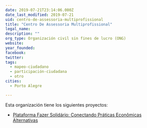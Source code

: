 ```yaml
---
date: 2019-07-21T23:14:06.000Z
date_last_modified: 2019-07-21
uid: centro-de-assessoria-multiprofissional
title: "Centro De Assessoria Multiprofissional"
legal_name: 
description: ""
org_type: Organización civil sin fines de lucro (ONG)
website: 
year_founded: 
facebook: 
twitter: 
tags:
  - mapeo-ciudadano
  - participación-ciudadana
  - otro
cities: 
  - Porto Alegre

---
```


Esta organización tiene los siguientes proyectos:

- [Plataforma Fazer Solidário: Conectando Práticas Econômicas Alternativas](/proyectos/plataforma-fazer-solidario-conectando-praticas-economicas-alternativas)

